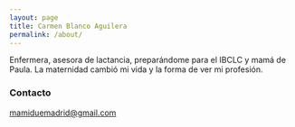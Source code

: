```yaml
---
layout: page
title: Carmen Blanco Aguilera
permalink: /about/
---
```


Enfermera, asesora de lactancia, preparándome para el IBCLC y mamá de Paula. La maternidad cambió mi vida y la forma de ver mi profesión.

### Contacto

[mamiduemadrid@gmail.com](mailto:mamiduemadrid@gmail.com)
